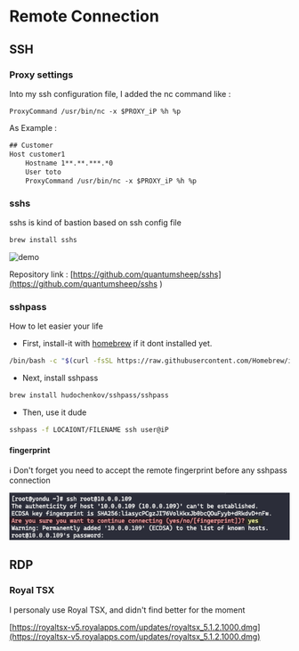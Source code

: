 # Remote Connection

## SSH

### Proxy settings

Into my ssh configuration file, I added the nc command like :

```shell
ProxyCommand /usr/bin/nc -x $PROXY_iP %h %p
```

As Example :

```shell
## Customer
Host customer1
    Hostname 1**.**.***.*0
    User toto
    ProxyCommand /usr/bin/nc -x $PROXY_iP %h %p
```

### sshs

sshs is kind of bastion based on ssh config file

```zsh
brew install sshs
```

![demo](https://camo.githubusercontent.com/31b61454d3d87320d2839f2a6b84e392e0b5e4a8a1760164684220358b7de426/68747470733a2f2f692e696d6775722e636f6d2f69506d694556552e676966)

Repository link : [https://github.com/quantumsheep/sshs](https://github.com/quantumsheep/sshs
)

### sshpass

How to let easier your life

* First, install-it with [homebrew](#homebrew) if it dont installed yet.

```zsh
/bin/bash -c "$(curl -fsSL https://raw.githubusercontent.com/Homebrew/install/HEAD/install.sh)"
```

* Next, install sshpass

```zsh
brew install hudochenkov/sshpass/sshpass
```

* Then, use it dude

```zsh
sshpass -f LOCAIONT/FILENAME ssh user@iP
```

#### fingerprint

ℹ️ Don't forget you need to accept the remote fingerprint before any sshpass connection

![fingerprint example](resources/remote-session.png)

## RDP

### Royal TSX

I personaly use Royal TSX, and didn't find better for the moment

[https://royaltsx-v5.royalapps.com/updates/royaltsx_5.1.2.1000.dmg](https://royaltsx-v5.royalapps.com/updates/royaltsx_5.1.2.1000.dmg)